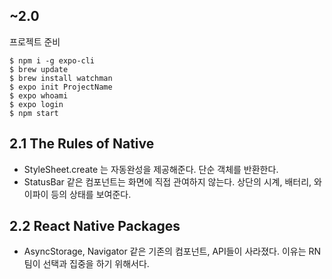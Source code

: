 ## ~2.0

프로젝트 준비

```
$ npm i -g expo-cli
$ brew update
$ brew install watchman
$ expo init ProjectName
$ expo whoami
$ expo login
$ npm start
```

## 2.1 The Rules of Native

- StyleSheet.create 는 자동완성을 제공해준다. 단순 객체를 반환한다.
- StatusBar 같은 컴포넌트는 화면에 직접 관여하지 않는다. 상단의 시계, 배터리, 와이파이 등의 상태를 보여준다.

## 2.2 React Native Packages

- AsyncStorage, Navigator 같은 기존의 컴포넌트, API들이 사라졌다. 이유는 RN 팀이 선택과 집중을 하기 위해서다.
